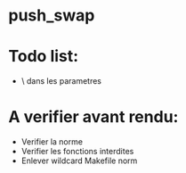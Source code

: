 push_swap
=========

Todo list:
==========
- \ dans les parametres

A verifier avant rendu:
======================
- Verifier la norme
- Verifier les fonctions interdites
- Enlever wildcard Makefile norm
